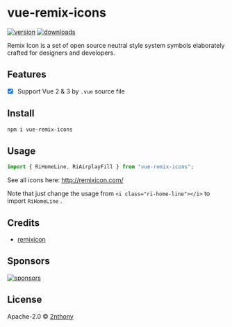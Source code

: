 # vue-remix-icons

[![version](https://img.shields.io/npm/v/vue-remix-icons?label=&color=29BC9B)](https://npm.im/vue-remix-icons)
[![downloads](https://img.shields.io/npm/dm/vue-remix-icons?label=&color=29BC9B)](https://npm.im/vue-remix-icons)

Remix Icon is a set of open source neutral style system symbols elaborately crafted for designers and developers.

## Features

- [x] Support Vue 2 & 3 by `.vue` source file

## Install

```bash
npm i vue-remix-icons
```

## Usage

```ts
import { RiHomeLine, RiAirplayFill } from "vue-remix-icons";
```

See all icons here: http://remixicon.com/

Note that just change the usage from `<i class="ri-home-line"></i>` to import `RiHomeLine` .

## Credits

- [remixicon](https://github.com/Remix-Design/remixicon)

## Sponsors

[![sponsors](https://cdn.jsdelivr.net/gh/2nthony/sponsors-image/sponsors.svg)](https://github.com/sponsors/2nthony)

## License

Apache-2.0 &copy; [2nthony](https://github.com/sponsors/2nthony)
